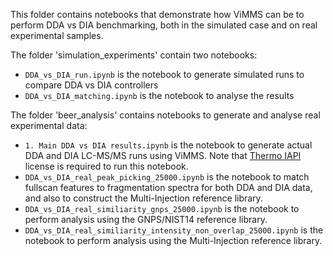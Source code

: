 This folder contains notebooks that demonstrate how ViMMS can be to perform DDA vs DIA benchmarking,
both in the simulated case and on real experimental samples.

The folder 'simulation_experiments' contain two notebooks:
- `DDA_vs_DIA_run.ipynb` is the notebook to generate simulated runs to compare DDA vs DIA controllers
- `DDA_vs_DIA_matching.ipynb` is the notebook to analyse the results

The folder 'beer_analysis' contains notebooks to generate and analyse real experimental data:
- `1. Main DDA vs DIA results.ipynb` is the notebook to generate actual DDA and DIA LC-MS/MS runs using ViMMS. 
   Note that [Thermo IAPI](https://github.com/thermofisherlsms/iapi) license is required to run this notebook.
- `DDA_vs_DIA_real_peak_picking_25000.ipynb` is the notebook to match fullscan features to fragmentation spectra 
  for both DDA and DIA data, and also to construct the Multi-Injection reference library.
- `DDA_vs_DIA_real_similiarity_gnps_25000.ipynb` is the notebook to perform analysis using the GNPS/NIST14
  reference library.
- `DDA_vs_DIA_real_similiarity_intensity_non_overlap_25000.ipynb` is the notebook to perform analysis using
  the Multi-Injection reference library.